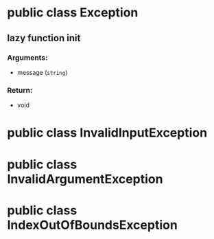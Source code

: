 # public class Exception


## lazy function __init__
### Arguments:
- message (`string`)
### Return:
- void






# public class InvalidInputException




# public class InvalidArgumentException




# public class IndexOutOfBoundsException





